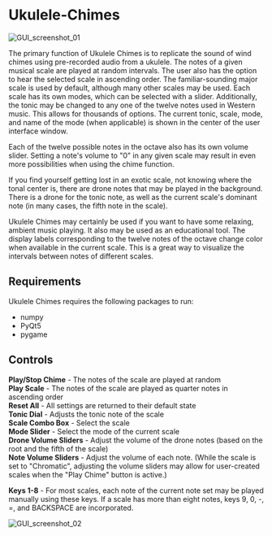 # Ukulele-Chimes

![GUI_screenshot_01](https://user-images.githubusercontent.com/65179426/214991660-c28c5ab2-bce6-442e-869c-910f149b2655.jpg)

The primary function of Ukulele Chimes is to replicate the sound of wind chimes using pre-recorded audio from a ukulele. The notes of a given musical scale are played at random intervals. The user also has the option to hear the selected scale in ascending order. The familiar-sounding major scale is used by default, although many other scales may be used. Each scale has its own modes, which can be selected with a slider. Additionally, the tonic may be changed to any one of the twelve notes used in Western music. This allows for thousands of options. The current tonic, scale, mode, and name of the mode (when applicable) is shown in the center of the user interface window.

Each of the twelve possible notes in the octave also has its own volume slider. Setting a note's volume to "0" in any given scale may result in even more possibilities when using the chime function.

If you find yourself getting lost in an exotic scale, not knowing where the tonal center is, there are drone notes that may be played in the background. There is a drone for the tonic note, as well as the current scale's dominant note (in many cases, the fifth note in the scale).

Ukulele Chimes may certainly be used if you want to have some relaxing, ambient music playing. It also may be used as an educational tool. The display labels corresponding to the twelve notes of the octave change color when available in the current scale. This is a great way to visualize the intervals between notes of different scales.

## Requirements
Ukulele Chimes requires the following packages to run:<br />
* numpy<br />
* PyQt5<br />
* pygame<br />

## Controls
   **Play/Stop Chime** - The notes of the scale are played at random<br />
   **Play Scale** - The notes of the scale are played as quarter notes in ascending order<br />
   **Reset All** - All settings are returned to their default state<br />
   **Tonic Dial** - Adjusts the tonic note of the scale<br />
   **Scale Combo Box** - Select the scale<br />
   **Mode Slider** - Select the mode of the current scale<br />
   **Drone Volume Sliders** - Adjust the volume of the drone notes (based on the root and the fifth of the scale)<br />
   **Note Volume Sliders** - Adjust the volume of each note. (While the scale is set to "Chromatic", adjusting the volume
        sliders may allow for user-created scales when the "Play Chime" button is active.)<br />

   **Keys 1-8** - For most scales, each note of the current note set may be played manually using these keys.
        If a scale has more than eight notes, keys 9, 0, -, =, and BACKSPACE are incorporated.
        
  ![GUI_screenshot_02](https://user-images.githubusercontent.com/65179426/214991695-10e759ae-c33e-4165-b86b-e9b53634094d.jpg)

